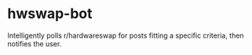 # hwswap-bot
Intelligently polls r/hardwareswap for posts fitting a specific criteria, then notifies the user. 
